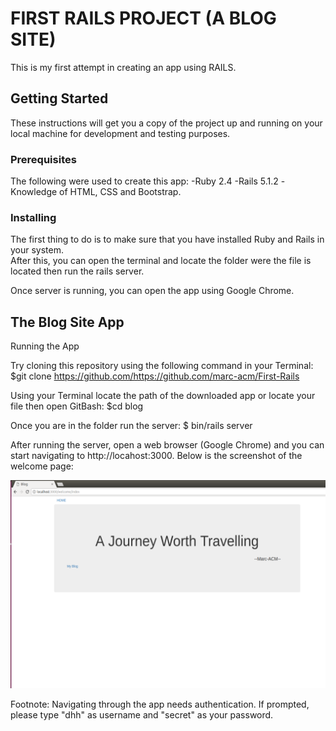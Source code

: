 # FIRST RAILS PROJECT (A BLOG SITE)
This is my first attempt in creating an app using RAILS.

## Getting Started
These instructions will get you a copy of the project up and running on your local machine for development and testing purposes. 

### Prerequisites
The following were used to create this app:
-Ruby 2.4
-Rails 5.1.2
-Knowledge of HTML, CSS and Bootstrap.

### Installing

The first thing to do is to make sure that you have installed Ruby and Rails in your system.  
After this, you can open the terminal and locate the folder were the file is located then run the rails server.

Once server is running, you can open the app using Google Chrome.

## The Blog Site App

Running the App

Try cloning this repository using the following command in your Terminal:
$git clone https://github.com/https://github.com/marc-acm/First-Rails

Using your Terminal locate the path of the downloaded app or locate your file then open GitBash:
$cd blog

Once you are in the folder run the server:
$ bin/rails server

After running the server, open a web browser (Google Chrome) and you can start navigating to http://locahost:3000.  Below is the screenshot of the welcome page:


![alt text](https://github.com/marc-acm/First-Rails/blob/master/Screenshot%20from%202017-07-20%2011-10-27.png)




Footnote:
Navigating through the app needs authentication.  If prompted, please type "dhh" as username and "secret" as your password.
